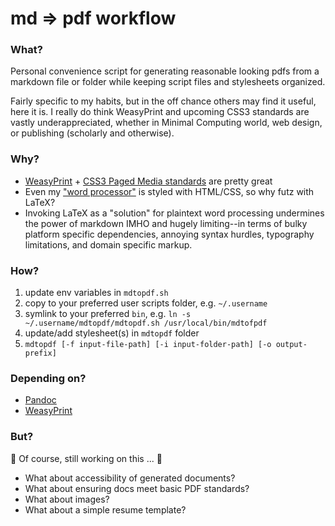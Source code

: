 # md => pdf workflow

### What?

Personal convenience script for generating reasonable looking pdfs from a markdown file or folder while keeping script files and stylesheets organized.

Fairly specific to my habits, but in the off chance others may find it useful, here it is. I really do think WeasyPrint and upcoming CSS3 standards are vastly underappreciated, whether in Minimal Computing world, web design, or publishing (scholarly and otherwise). 

### Why?

- [WeasyPrint](https://weasyprint.org/) + [CSS3 Paged Media standards](https://drafts.csswg.org/css-page-3/) are pretty great
- Even my ["word processor"](https://typora.io/) is styled with HTML/CSS, so why futz with LaTeX?
- Invoking LaTeX as a "solution" for plaintext word processing undermines the power of markdown IMHO and hugely limiting--in terms of bulky platform specific dependencies, annoying syntax hurdles, typography limitations, and domain specific markup. 

### How?

1. update env variables in `mdtopdf.sh`
2. copy to your preferred user scripts folder, e.g. `~/.username`
3. symlink to your preferred `bin`, e.g. `ln -s ~/.username/mdtopdf/mdtopdf.sh /usr/local/bin/mdtofpdf`
4. update/add stylesheet(s) in `mdtopdf` folder
5. `mdtopdf [-f input-file-path] [-i input-folder-path] [-o output-prefix]`

### Depending on?

- [Pandoc](https://pandoc.org/)
- [WeasyPrint](https://weasyprint.readthedocs.io/en/stable/install.html)

### But?

:construction: Of course, still working on this ... :construction:

- What about accessibility of generated documents?
- What about ensuring docs meet basic PDF standards?
- What about images?
- What about a simple resume template?
